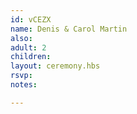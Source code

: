 ```yaml
---
id: vCEZX
name: Denis & Carol Martin
also:
adult: 2
children:
layout: ceremony.hbs
rsvp:
notes:

---
```

